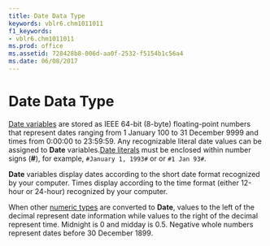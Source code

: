 ```yaml
---
title: Date Data Type
keywords: vblr6.chm1011011
f1_keywords:
- vblr6.chm1011011
ms.prod: office
ms.assetid: 728428b8-006d-aa0f-2532-f5154b1c56a4
ms.date: 06/08/2017
---
```



# Date Data Type

[Date variables](../../Glossary/vbe-glossary.md#Date-variable) are stored as IEEE 64-bit (8-byte) floating-point numbers that represent dates ranging from 1 January 100 to 31 December 9999 and times from 0:00:00 to 23:59:59. Any recognizable literal date values can be assigned to **Date** variables.[Date literals](../../Glossary/vbe-glossary.md#date-literal) must be enclosed within number signs (**#**), for example, `#January 1, 1993#` or or `#1 Jan 93#`.

 **Date** variables display dates according to the short date format recognized by your computer. Times display according to the time format (either 12-hour or 24-hour) recognized by your computer.

When other [numeric types](../../Glossary/vbe-glossary.md#numeric-type) are converted to **Date**, values to the left of the decimal represent date information while values to the right of the decimal represent time. Midnight is 0 and midday is 0.5. Negative whole numbers represent dates before 30 December 1899.


